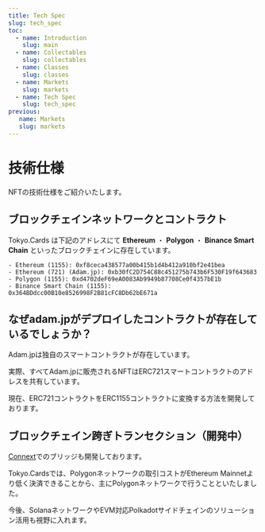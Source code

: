 ```yaml
---
title: Tech Spec 
slug: tech_spec
toc:
  - name: Introduction
    slug: main 
  - name: Collectables 
    slug: collectables 
  - name: Classes 
    slug: classes 
  - name: Markets 
    slug: markets 
  - name: Tech Spec 
    slug: tech_spec
previous: 
   name: Markets 
   slug: markets
---
```


# 技術仕様
NFTの技術仕様をご紹介いたします。

## ブロックチェインネットワークとコントラクト
Tokyo.Cards は下記のアドレスにて __Ethereum__ ・ __Polygon__ ・ __Binance Smart Chain__ といったブロックチェインに存在しています。

```
- Ethereum (1155): 0xf8ceca438577a00b415b1d4b412a910bf2e41bea
- Ethereum (721) (Adam.jp): 0xb30fC2D754C88c451275b743b6F530F19f643683
- Polygon (1155): 0xd4702deF69eA0083Ab9949b87708Ce0f4357bE1b
- Binance Smart Chain (1155): 0x364BDdcc00B10e8526998F2B81cFC8Db62bE671a
```
## なぜadam.jpがデプロイしたコントラクトが存在しているでしょうか？
Adam.jpは独自のスマートコントラクトが存在しています。

実際、すべてAdam.jpに販売されるNFTはERC721スマートコントラクトのアドレスを共有しています。

現在、ERC721コントラクトをERC1155コントラクトに変換する方法を開発しております。

## ブロックチェイン跨ぎトランセクション（開発中）
[Connext](https://connext.network/)でのブリッジも開発しております。

Tokyo.Cardsでは、Polygonネットワークの取引コストがEthereum Mainnetより低く決済できることから、主にPolygonネットワークで行うことといたしました。

今後、SolanaネットワークやEVM対応Polkadotサイドチェインのソリューション活用も視野に入れます。
